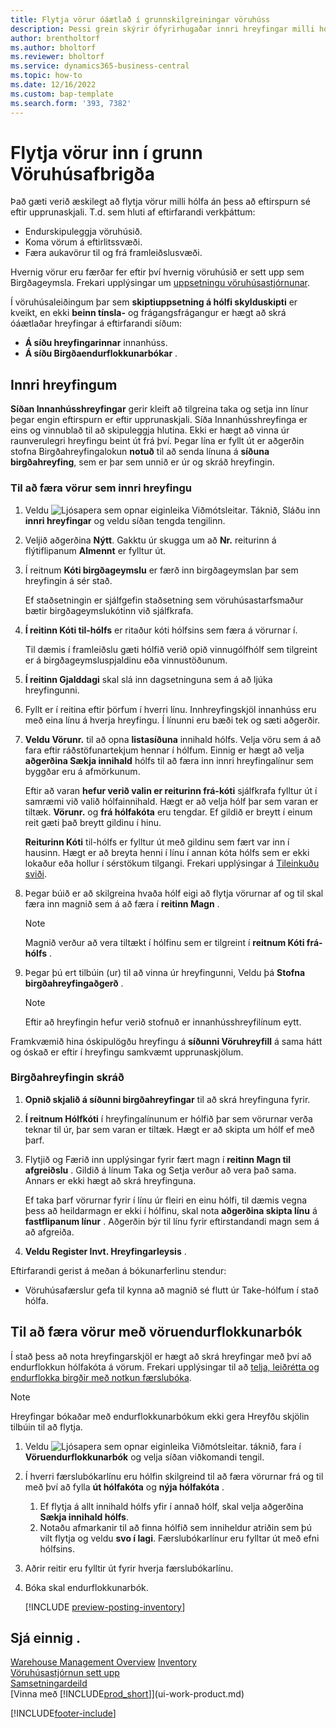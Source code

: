 ```yaml
---
title: Flytja vörur óáætlað í grunnskilgreiningar vöruhúss
description: Þessi grein skýrir ófyrirhugaðar innri hreyfingar milli hóla án kröfu frá upprunaskjali.
author: brentholtorf
ms.author: bholtorf
ms.reviewer: bholtorf
ms.service: dynamics365-business-central
ms.topic: how-to
ms.date: 12/16/2022
ms.custom: bap-template
ms.search.form: '393, 7382'
---
```

# Flytja vörur inn í grunn Vöruhúsafbrigða

Það gæti verið æskilegt að flytja vörur milli hólfa án þess að eftirspurn sé eftir upprunaskjali. T.d. sem hluti af eftirfarandi verkþáttum:

* Endurskipuleggja vöruhúsið.
* Koma vörum á eftirlitssvæði.
* Færa aukavörur til og frá framleiðslusvæði. 

Hvernig vörur eru færðar fer eftir því hvernig vöruhúsið er sett upp sem Birgðageymsla. Frekari upplýsingar um  [uppsetningu vöruhúsastjórnunar](warehouse-setup-warehouse.md).

Í vöruhúsaleiðingum þar sem  **skiptiuppsetning á hólfi skylduskipti**  er kveikt, en ekki  **beinn tínsla-**  og frágangsfrágangur er hægt að skrá óáætlaðar hreyfingar á eftirfarandi síðum:  

*  **Á síðu hreyfingarinnar**  innanhúss.
*  **Á síðu Birgðaendurflokkunarbókar** .  

## Innri hreyfingum

 **Síðan Innanhússhreyfingar**  gerir kleift að tilgreina taka og setja inn línur þegar engin eftirspurn er eftir upprunaskjali. Síða Innanhússhreyfinga er eins og vinnublað til að skipuleggja hlutina. Ekki er hægt að vinna úr raunverulegri hreyfingu beint út frá því. Þegar lína er fyllt út er aðgerðin stofna Birgðahreyfingalokun  **notuð**  til að senda línuna á  **síðuna birgðahreyfing**, sem er þar sem unnið er úr og skráð hreyfingin.

### Til að færa vörur sem innri hreyfingu

1. Veldu ![Ljósapera sem opnar eiginleika Viðmótsleitar.](media/ui-search/search_small.png "Segðu mér hvað þú vilt gera") Táknið, Sláðu inn  **innri hreyfingar** og veldu síðan tengda tengilinn.  
2. Veljið aðgerðina **Nýtt**. Gakktu úr skugga um að **Nr.** reiturinn á flýtiflipanum **Almennt** er fylltur út.
3. Í reitnum **Kóti birgðageymslu** er færð inn birgðageymslan þar sem hreyfingin á sér stað.  

    Ef staðsetningin er sjálfgefin staðsetning sem vöruhúsastarfsmaður bætir birgðageymslukótinn við sjálfkrafa.  
4.  **Í reitinn Kóti til-hólfs**  er ritaður kóti hólfsins sem færa á vörurnar í.

    Til dæmis í framleiðslu gæti hólfið verið opið vinnugólfhólf sem tilgreint er á birgðageymsluspjaldinu eða vinnustöðunum.  
5.  **Í reitinn Gjalddagi**  skal slá inn dagsetninguna sem á að ljúka hreyfingunni.  
6. Fyllt er í reitina eftir þörfum í hverri línu. Innhreyfingskjöl innanhúss eru með eina línu á hverja hreyfingu. Í línunni eru bæði tek og sæti aðgerðir.
7.  **Veldu Vörunr.** til að opna  **listasíðuna**  innihald hólfs. Velja vöru sem á að fara eftir ráðstöfunartekjum hennar í hólfum. Einnig er hægt að velja  **aðgerðina Sækja innihald**  hólfs til að færa inn innri hreyfingalínur sem byggðar eru á afmörkunum.  

    Eftir að varan  **hefur verið valin er reiturinn frá-kóti**  sjálfkrafa fylltur út í samræmi við valið hólfainnihald. Hægt er að velja hólf þar sem varan er tiltæk.  **Vörunr.** og  **frá hólfakóta**  eru tengdar. Ef gildið er breytt í einum reit gæti það breytt gildinu í hinu.  

     **Reiturinn Kóti**  til-hólfs er fylltur út með gildinu sem fært var inn í hausinn. Hægt er að breyta henni í línu í annan kóta hólfs sem er ekki lokaður eða hollur í sérstökum tilgangi. Frekari upplýsingar á  [Tileinkuðu sviði](warehouse-how-to-create-individual-bins.md#the-dedicated-field).  

8. Þegar búið er að skilgreina hvaða hólf eigi að flytja vörurnar af og til skal færa inn magnið sem á að færa í  **reitinn Magn** .  

    > [!NOTE]  
    > Magnið verður að vera tiltækt í hólfinu sem er tilgreint í  **reitnum Kóti frá-hólfs** .  

9. Þegar þú ert tilbúin (ur) til að vinna úr hreyfingunni, Veldu þá  **Stofna birgðahreyfingaðgerð** .  

    > [!NOTE]  
    >  Eftir að hreyfingin hefur verið stofnuð er innanhússhreyfilínum eytt.  

Framkvæmið hina óskipulögðu hreyfingu á  **síðunni Vöruhreyfill**  á sama hátt og óskað er eftir í hreyfingu samkvæmt upprunaskjölum.

### Birgðahreyfingin skráð

1.  **Opnið skjalið á síðunni birgðahreyfingar**  til að skrá hreyfinguna fyrir.  
2.  **Í reitnum Hólfkóti**  í hreyfingalínunum er hólfið þar sem vörurnar verða teknar til úr, þar sem varan er tiltæk. Hægt er að skipta um hólf ef með þarf.
3. Flytjið og Færið inn upplýsingar fyrir fært magn í  **reitinn Magn til afgreiðslu** . Gildið á línum Taka og Setja verður að vera það sama. Annars er ekki hægt að skrá hreyfinguna.

    Ef taka þarf vörurnar fyrir í línu úr fleiri en einu hólfi, til dæmis vegna þess að heildarmagn er ekki í hólfinu, skal nota  **aðgerðina skipta línu**  á  **fastflipanum línur** . Aðgerðin býr til línu fyrir eftirstandandi magn sem á að afgreiða.  
4.  **Veldu Register Invt. Hreyfingarleysis** .  

Eftirfarandi gerist á meðan á bókunarferlinu stendur:

* Vöruhúsafærslur gefa til kynna að magnið sé flutt úr Take-hólfum í stað hólfa.

## Til að færa vörur með vöruendurflokkunarbók

Í stað þess að nota hreyfingarskjöl er hægt að skrá hreyfingar með því að endurflokkun hólfakóta á vörum. Frekari upplýsingar til að  [telja, leiðrétta og endurflokka birgðir með notkun færslubóka](inventory-how-count-adjust-reclassify.md).

> [!NOTE]  
> Hreyfingar bókaðar með endurflokkunarbókum ekki gera Hreyfðu skjölin tilbúin til að flytja.  

1. Veldu ![Ljósapera sem opnar eiginleika Viðmótsleitar.](media/ui-search/search_small.png "Segðu mér hvað þú vilt gera") táknið, fara í **Vöruendurflokkunarbók** og velja síðan viðkomandi tengil.  
2. Í hverri færslubókarlínu eru hólfin skilgreind til að færa vörurnar frá og til með því að fylla  **út hólfakóta**  og  **nýja hólfakóta** .  

    1. Ef flytja á allt innihald hólfs yfir í annað hólf, skal velja aðgerðina **Sækja innihald hólfs**.  
    2. Notaðu afmarkanir til að finna hólfið sem inniheldur atriðin sem þú vilt flytja og veldu  **svo í lagi**. Færslubókarlínur eru fylltar út með efni hólfsins.  
3. Aðrir reitir eru fylltir út fyrir hverja færslubókarlínu.
4. Bóka skal endurflokkunarbók.  

    [!INCLUDE [preview-posting-inventory](includes/preview-posting-inventory.md)]

## Sjá einnig .

[Warehouse Management Overview](design-details-warehouse-management.md)
[Inventory](inventory-manage-inventory.md)  
[Vöruhúsastjórnun sett upp](warehouse-setup-warehouse.md)  
[Samsetningardeild](assembly-assemble-items.md)  
[Vinna með [!INCLUDE[prod_short](includes/prod_short.md)]](ui-work-product.md)


[!INCLUDE[footer-include](includes/footer-banner.md)]
